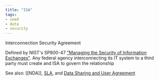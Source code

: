 ```yaml
---
title: "ISA"
tags:
- seed
- data
- security
---
```


Interconnection Security Agreement

Defined by NIST's SP800-47 ["Managing the Security of Information Exchanges"](https://csrc.nist.gov/publications/detail/sp/800-47/final). Any federal agency interconnecting its IT system to a third party must create and ISA to govern the relationship

See also: [[NDA]], [SLA](notes/SLA.md), and [Data Sharing and User Agreement](Data%20Sharing%20and%20User%20Agreement)

